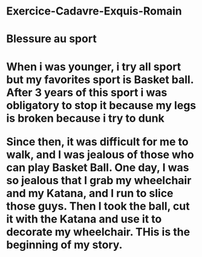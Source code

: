 # Exercice-Cadavre-Exquis-Romain
<h1>Blessure au sport <h1>
When i was younger, i try all sport but my favorites sport is Basket ball.
After 3 years of this sport i was obligatory to stop it because my legs is broken because i try to dunk 

Since then, it was difficult for me to walk, and I was jealous of those who can play Basket Ball. One day, I was so jealous that I grab my wheelchair and my Katana, and I run to slice those guys. Then I took the ball, cut it with the Katana and use it to decorate my wheelchair. THis is the beginning of my story.
